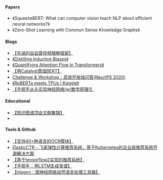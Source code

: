 #### Papers
- 《SqueezeBERT: What can computer vision teach NLP about efficient neural networks?》
- 《Zero-Shot Learning with Common Sense Knowledge Graphs》

#### Blogs
- [【先进的自监督视频理解框架】](https://ai.facebook.com/blog/a-state-of-the-art-self-supervised-framework-for-video-understanding/)
- [《Distilling Inductive Biases》](https://samiraabnar.github.io/articles/2020-05/indist)
- [《Quantifying Attention Flow in Transformers》](https://samiraabnar.github.io/articles/2020-04/attention_flow)
- [【用Catalyst蒸馏BERT】](https://medium.com/pytorch/bert-distillation-with-catalyst-c6f30c985854)
- [Challenge & Workshop：高效开放域问答(NeurIPS 2020)](https://ai.googleblog.com/2020/06/presenting-challenge-and-workshop-in.html)
- [《RoBERTa meets TPUs | Kaggle》](https://www.kaggle.com/yassinealouini/roberta-meets-tpus)
- [【手把手从头实现神经网络(w/数学原理)】](https://medium.com/towards-artificial-intelligence/building-neural-networks-from-scratch-with-python-code-and-math-in-detail-i-536fae5d7bbf)

#### Educational
- [【知识图谱顶会文献集锦】](https://github.com/wds-seu/Knowledge-Graph-Publications)
- 


#### Tools & Github
- [【支持40+种语言的OCR模块】](https://github.com/JaidedAI/EasyOCR)
- [ElasticCTR - 飞桨弹性计算推荐系统，基于Kubernetes的企业级推荐系统开源解决方案](https://github.com/PaddlePaddle/ElasticCTR)
- [【基于tensorflow2实现的推荐系统】](https://github.com/SSSxCCC/Recommender-System)
- [【手把手：用LSTM生成食谱】](https://github.com/trekhleb/machine-learning-experiments/blob/master/assets/recipes_generation.en.md)
- [【nlpgnn：图神经网络自然语言处理工具箱】](https://github.com/kyzhouhzau/NLPGNN)